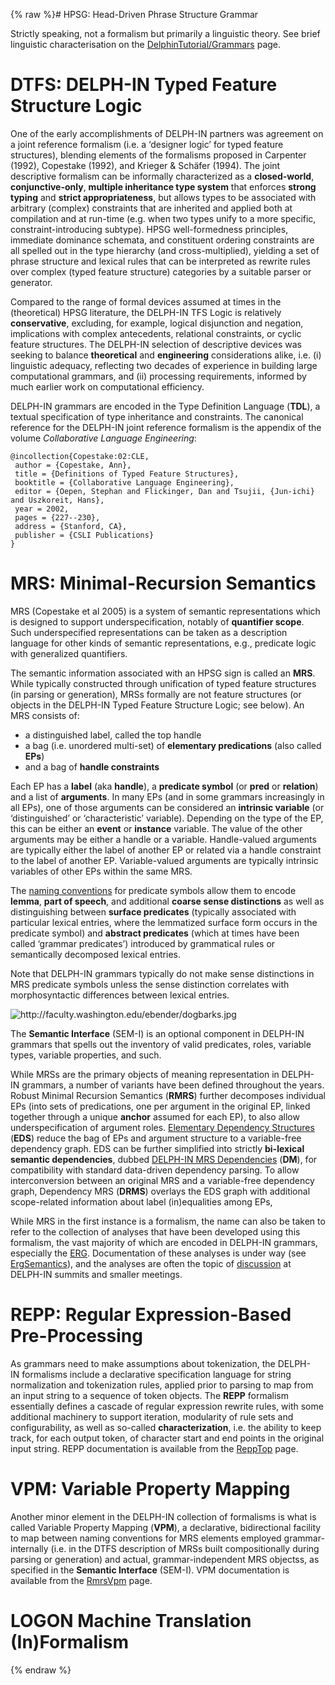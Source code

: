 {% raw %}# HPSG: Head-Driven Phrase Structure Grammar

Strictly speaking, not a formalism but primarily a linguistic theory.
See brief linguistic characterisation on the
[DelphinTutorial/Grammars](https://delph-in.github.io/docs/howto/DelphinTutorial_Grammars) page.

# DTFS: DELPH-IN Typed Feature Structure Logic

One of the early accomplishments of DELPH-IN partners was agreement on a
joint reference formalism (i.e. a ‘designer logic’ for typed feature
structures), blending elements of the formalisms proposed in Carpenter
(1992), Copestake (1992), and Krieger & Schäfer (1994). The joint
descriptive formalism can be informally characterized as a
**closed-world**, **conjunctive-only**, **multiple inheritance type
system** that enforces **strong typing** and **strict appropriateness**,
but allows types to be associated with arbitrary (complex) constraints
that are inherited and applied both at compilation and at run-time (e.g.
when two types unify to a more specific, constraint-introducing
subtype). HPSG well-formedness principles, immediate dominance schemata,
and constituent ordering constraints are all spelled out in the type
hierarchy (and cross-multiplied), yielding a set of phrase structure and
lexical rules that can be interpreted as rewrite rules over complex
(typed feature structure) categories by a suitable parser or generator.

Compared to the range of formal devices assumed at times in the
(theoretical) HPSG literature, the DELPH-IN TFS Logic is relatively
**conservative**, excluding, for example, logical disjunction and
negation, implications with complex antecedents, relational constraints,
or cyclic feature structures. The DELPH-IN selection of descriptive
devices was seeking to balance **theoretical** and **engineering**
considerations alike, i.e. (i) linguistic adequacy, reflecting two
decades of experience in building large computational grammars, and (ii)
processing requirements, informed by much earlier work on computational
efficiency.

DELPH-IN grammars are encoded in the Type Definition Language (**TDL**),
a textual specification of type inheritance and constraints. The
canonical reference for the DELPH-IN joint reference formalism is the
appendix of the volume *Collaborative Language Engineering*:

    @incollection{Copestake:02:CLE,
     author = {Copestake, Ann},
     title = {Definitions of Typed Feature Structures},
     booktitle = {Collaborative Language Engineering},
     editor = {Oepen, Stephan and Flickinger, Dan and Tsujii, {Jun-ichi} and Uszkoreit, Hans},
     year = 2002,
     pages = {227--230},
     address = {Stanford, CA},
     publisher = {CSLI Publications}
    }

# MRS: Minimal-Recursion Semantics

MRS (Copestake et al 2005) is a system of semantic representations which
is designed to support underspecification, notably of **quantifier
scope**. Such underspecified representations can be taken as a
description language for other kinds of semantic representations, e.g.,
predicate logic with generalized quantifiers.

The semantic information associated with an HPSG sign is called an
**MRS**. While typically constructed through unification of typed
feature structures (in parsing or generation), MRSs formally are not
feature structures (or objects in the DELPH-IN Typed Feature Structure
Logic; see below). An MRS consists of:

- a distinguished label, called the top handle
- a bag (i.e. unordered multi-set) of **elementary predications**
(also called **EPs**)
- and a bag of **handle constraints**

Each EP has a **label** (aka **handle**), a **predicate symbol** (or
**pred** or **relation**) and a list of **arguments**. In many EPs (and
in some grammars increasingly in all EPs), one of those arguments can be
considered an **intrinsic variable** (or ‘distinguished’ or
‘characteristic’ variable). Depending on the type of the EP, this can be
either an **event** or **instance** variable. The value of the other
arguments may be either a handle or a variable. Handle-valued arguments
are typically either the label of another EP or related via a handle
constraint to the label of another EP. Variable-valued arguments are
typically intrinsic variables of other EPs within the same MRS.

The [naming conventions](https://delph-in.github.io/docs/tools/RmrsPos) for predicate symbols allow them to
encode **lemma**, **part of speech**, and additional **coarse sense
distinctions** as well as distinguishing between **surface predicates**
(typically associated with particular lexical entries, where the
lemmatized surface form occurs in the predicate symbol) and **abstract
predicates** (which at times have been called ‘grammar predicates’)
introduced by grammatical rules or semantically decomposed lexical
entries.

Note that DELPH-IN grammars typically do not make sense distinctions in
MRS predicate symbols unless the sense distinction correlates with
morphosyntactic differences between lexical entries.

<img src="http://faculty.washington.edu/ebender/dogbarks.jpg" title="http://faculty.washington.edu/ebender/dogbarks.jpg" class="external_image" alt="http://faculty.washington.edu/ebender/dogbarks.jpg" />


The **Semantic Interface** (SEM-I) is an optional component in DELPH-IN
grammars that spells out the inventory of valid predicates, roles,
variable types, variable properties, and such.

While MRSs are the primary objects of meaning representation in
DELPH-IN grammars, a number of variants have been defined throughout the
years. Robust Minimal Recursion Semantics (**RMRS**) further decomposes
individual EPs (into sets of predications, one per argument in the
original EP, linked together through a unique **anchor** assumed for
each EP), to also allow underspecification of argument roles.
[Elementary Dependency Structures](https://delph-in.github.io/docs/tools/EdsTop) (**EDS**) reduce the bag of
EPs and argument structure to a variable-free dependency graph. EDS can
be further simplified into strictly **bi-lexical semantic
dependencies**, dubbed [DELPH-IN MRS
Dependencies](http://sdp.delph-in.net) (**DM**), for compatibility with
standard data-driven dependency parsing. To allow interconversion
between an original MRS and a variable-free dependency graph, Dependency
MRS (**DRMS**) overlays the EDS graph with additional scope-related
information about label (in)equalities among EPs,

While MRS in the first instance is a formalism, the name can also be
taken to refer to the collection of analyses that have been developed
using this formalism, the vast majority of which are encoded in DELPH-IN
grammars, especially the [ERG](http://www.delph-in.net/erg).
Documentation of these analyses is under way (see
[ErgSemantics](https://delph-in.github.io/docs/erg/ErgSemantics)), and the analyses are often the topic of
[discussion](https://delph-in.github.io/docs/tools/RmrsDiscussions) at DELPH-IN summits and smaller meetings.

# REPP: Regular Expression-Based Pre-Processing

As grammars need to make assumptions about tokenization, the
DELPH-IN formalisms include a declarative specification language for
string normalization and tokenization rules, applied prior to parsing to
map from an input string to a sequence of token objects. The **REPP**
formalism essentially defines a cascade of regular expression rewrite
rules, with some additional machinery to support iteration, modularity
of rule sets and configurability, as well as so-called
**characterization**, i.e. the ability to keep track, for each output
token, of character start and end points in the original input string.
REPP documentation is available from the [ReppTop](https://delph-in.github.io/docs/garage/ReppTop) page.

# VPM: Variable Property Mapping

Another minor element in the DELPH-IN collection of formalisms is what
is called Variable Property Mapping (**VPM**), a declarative,
bidirectional facility to map between naming conventions for MRS
elements employed grammar-internally (i.e. in the DTFS description of
MRSs built compositionally during parsing or generation) and actual,
grammar-independent MRS objectss, as specified in the **Semantic
Interface** (SEM-I). VPM documentation is available from the
[RmrsVpm](https://delph-in.github.io/docs/tools/RmrsVpm) page.

# LOGON Machine Translation (In)Formalism
<update date omitted for speed>{% endraw %}